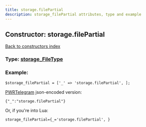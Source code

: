 ```yaml
---
title: storage.filePartial
description: storage_filePartial attributes, type and example
---
```

## Constructor: storage.filePartial  
[Back to constructors index](index.md)






### Type: [storage\_FileType](../types/storage_FileType.md)


### Example:

```
$storage_filePartial = ['_' => 'storage.filePartial', ];
```  

[PWRTelegram](https://pwrtelegram.xyz) json-encoded version:

```
{"_":"storage.filePartial"}
```


Or, if you're into Lua:  


```
storage_filePartial={_='storage.filePartial', }

```


